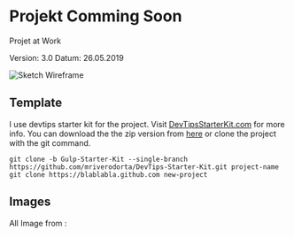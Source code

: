 # Projekt Comming Soon

Projet at Work 

Version: 3.0
Datum: 26.05.2019

![Sketch Wireframe](https://github.com/ghuj/Projekt-Coming-Soon/master/assets/img/https://github.com/ghuj/Projekt-Coming-Soon.jpg?raw=true)


## Template
I use devtips starter kit for the project. 
Visit [DevTipsStarterKit.com](http://devtipsstarterkit.com) for more info.
You can download the the zip version from [here](#) or clone the project with the git command.
```
git clone -b Gulp-Starter-Kit --single-branch https://github.com/mriverodorta/DevTips-Starter-Kit.git project-name
git clone https://blablabla.github.com new-project
```
## Images
All Image from :
